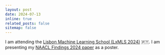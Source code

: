 ```yaml
---
layout: post
date: 2024-07-13
inline: true
related_posts: false
sitemap: false
---
```


I am attending the
[Lisbon Machine Learning School (LxMLS 2024)](http://lxmls.it.pt/2024/) 🇵🇹.
I am presenting my
[NAACL Findings 2024 paper](https://aclanthology.org/2024.findings-naacl.262/)
as a poster.
